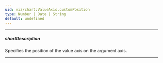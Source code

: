 ```yaml
---
uid: viz/chart:ValueAxis.customPosition
type: Number | Date | String
default: undefined
---
```

---
##### shortDescription
Specifies the position of the value axis on the argument axis.

---
